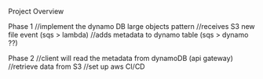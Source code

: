 Project Overview

Phase 1
//implement the dynamo DB large objects pattern
//receives S3 new file event (sqs > lambda)
//adds metadata to dynamo table (sqs > dynamo ??)

Phase 2
//client will read the metadata from dynamoDB (api gateway)
//retrieve data from S3
//set up aws CI/CD 
